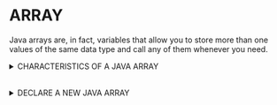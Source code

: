  <h1 class="code-line" data-line-start=0 data-line-end=1 ><a id="ARRAY_0"></a>ARRAY</h1>
<p class="has-line-data" data-line-start="2" data-line-end="3">Java arrays are, in fact, variables that allow you to store more than one values of the same data type and call any of them whenever you need.</p>

<details><summary>
 CHARACTERISTICS OF A JAVA ARRAY</p>
<ul></ul></summary><br/>
<li class="has-line-data" data-line-start="6" data-line-end="7">Java arrays are case-sensitive.</li>
<li class="has-line-data" data-line-start="7" data-line-end="8">zero-based (the first index is not 1 but 0).</li>
<li class="has-line-data" data-line-start="8" data-line-end="9">Java arrays can only contain elements of the same data type.</li>
<li class="has-line-data" data-line-start="9" data-line-end="10">For instance, you can have an integer array or a string array but not a mixed one that contains both strings and integers.</li>
<li class="has-line-data" data-line-start="10" data-line-end="11">you also need to define the size of the array before passing it to the compiler.</li>
</ul>
</details>
<br/>
 <details><summary>DECLARE A NEW JAVA ARRAY</summary></br>
As Java arrays can only contain elements of the same type, you need to define which data type it will use when you declare a new array. You can use either primitive data types such as integers, floats, or booleans or objects such as strings and dates. As the Array object is also one of Java’s built-in objects, you can also store arrays within an array. This kind of arrays are called multi-dimensional arrays.<br>
An array declaration, in fact, is a blueprint of which you will create an instance during the next step (called instantiation).</p>

### INITIALIZE THE ARRAY 
<p class="has-line-data" data-line-start="20" data-line-end="22">When you initialize an array, you define a value for each of its elements.<br>
import java.util.Arrays;</p>
<h4 class="code-line" data-line-start=23 data-line-end=24 ><a id="Example_23"></a>Example:</h4>
<pre><code class="has-line-data" data-line-start="25" data-line-end="40">public class MyClass {
   public static void main(String[] args) {
      String[] myArray = new String[6];

      myArray[0] =  "Mark Twain"';
      myArray[1] = "Virginia Woolf";
      myArray[2] = "William Shakespeare";
      myArray[3] = "Maya Angelou";
      myArray[4] = "Charles Dickens";
      myArray[5] = "Agatha Christie";
 
      System.out.println(Arrays.toString(myArray));
}
}
</code></pre>

 
 ### USE THE INITIALIZATION SHORTHAND<br>
If you don’t want to type that much you can also perform the three aforementioned steps (declaration, instantiation, initialization) in one step using the following shorthand syntax.</p>
<h4 class="code-line" data-line-start=43 data-line-end=44 ><a id="Example_43"></a>Example:</h4>
<pre><code class="has-line-data" data-line-start="45" data-line-end="59">/* Initialization shorthand */
import java.util.Arrays;

public class MyClass {
public static void main(String[] args) {

       String[] myArray = {"Mark Twain&quot","Virginia Woolf&quot","William Shakespeare","Maya Angelou", 
            "Charles Dicken","Agatha Christie"};
       
       System.out.println(Arrays.toString(myArray));
}
}
</code></pre>
</details>
